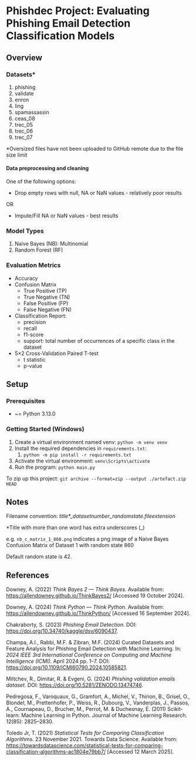 # Phishdec Project: Evaluating Phishing Email Detection Classification Models

## Overview
### Datasets*
1. phishing
1. validate
1. enron 
1. ling
1. spamassassin
1. ceas_08
1. trec_05
1. trec_06
1. trec_07

*Oversized files have not been uploaded to GitHub remote due to the file size limit

#### Data preprocessing and cleaning
One of the following options:
* Drop empty rows with null, NA or NaN values - relatively poor results

OR

* Impute/Fill NA or NaN values - best results

### Model Types
1. Naive Bayes (NB): Multinomial
1. Random Forest (RF)

### Evaluation Metrics
* Accuracy
* Confusion Matrix
    * True Positive (TP)
    * True Negative (TN)
    * False Positive (FP)
    * False Negative (FN)    
* Classification Report: 
    * precision
    * recall
    * f1-score
    * support: total number of occurrences of a specific class in the dataset
* 5×2 Cross-Validation Paired T-test
    * t statistic
    * p-value

## Setup
### Prerequisites
* ~= Python 3.13.0

### Getting Started (Windows)
1. Create a virtual environment named venv: `python -m venv venv`
1. Install the required dependencies in `requirements.txt`:
    1. `python -m pip install -r requirements.txt`
1. Activate the virtual environment: `venv\Scripts\activate`
1. Run the program: `python main.py`

To zip up this project:
`git archive --format=zip --output ./artefact.zip HEAD`

## Notes
Filename convention: <i>title*_datasetnumber_randomstate.fileextension</i>

*Title with more than one word has extra underscores (_)

e.g. `nb_c_matrix_1_860.png` indicates a png image of a Naive Bayes Confusion Matrix of Dataset 1 with random state 860

Default random state is 42.

## References
Downey, A. (2022) _Think Bayes 2 — Think Bayes._ Available from: https://allendowney.github.io/ThinkBayes2/ [Accessed 19 October 2024].

Downey, A. (2024) _Think Python — Think Python._ Available from: https://allendowney.github.io/ThinkPython/ [Accessed 16 September 2024].

Chakraborty, S. (2023) _Phishing Email Detection._ DOI: https://doi.org/10.34740/kaggle/dsv/6090437.

Champa, A.I., Rabbi, M.F. & Zibran, M.F. (2024) Curated Datasets and Feature Analysis for Phishing Email Detection with Machine Learning. In: _2024 IEEE 3rd International Conference on Computing and Machine Intelligence (ICMI)._ April 2024 pp. 1–7. DOI: https://doi.org/10.1109/ICMI60790.2024.10585821.

Miltchev, R., Dimitar, R. & Evgeni, G. (2024) _Phishing validation emails dataset._ DOI: https://doi.org/10.5281/ZENODO.13474746.

Pedregosa, F., Varoquaux, G., Gramfort, A., Michel, V., Thirion, B., Grisel, O., Blondel, M., Prettenhofer, P., Weiss, R., Dubourg, V., Vanderplas, J., Passos, A., Cournapeau, D., Brucher, M., Perrot, M. & Duchesnay, É. (2011) Scikit-learn: Machine Learning in Python. Journal of Machine Learning Research. 12(85): 2825–2830.

Toledo Jr, T. (2021) _Statistical Tests for Comparing Classification Algorithms._ 23 November 2021. Towards Data Science. Available from: https://towardsdatascience.com/statistical-tests-for-comparing-classification-algorithms-ac1804e79bb7/ [Accessed 12 March 2025]. 
